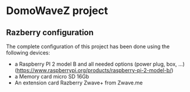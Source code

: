 # DomoWaveZ project

## Razberry configuration

The complete configuration of this project has been done using the following devices:
* a Raspberry PI 2 model B and all needed options (power plug, box, ...) (https://www.raspberrypi.org/products/raspberry-pi-2-model-b/)
* a Memory card micro SD 16Gb
* An extension card Razberry Zwave+ from Zwave.me